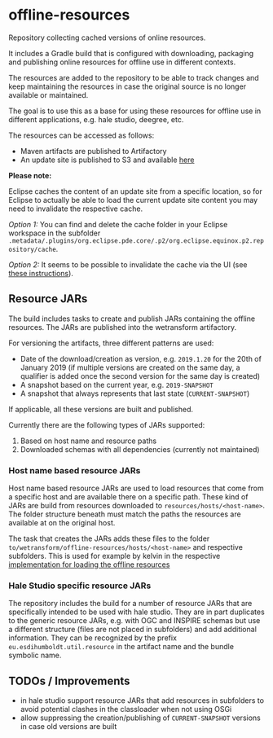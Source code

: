 offline-resources
=================

Repository collecting cached versions of online resources.

It includes a Gradle build that is configured with downloading, packaging and publishing online resources for offline use in different contexts.

The resources are added to the repository to be able to track changes and keep maintaining the resources in case the original source is no longer available or maintained.

The goal is to use this as a base for using these resources for offline use in different applications, e.g. hale studio, deegree, etc.

The resources can be accessed as follows:

- Maven artifacts are published to Artifactory
- An update site is published to S3 and available [here](http://build-artifacts.wetransform.to/p2/offline-resources/site)

 **Please note:**

Eclipse caches the content of an update site from a specific location, so for Eclipse to actually be able to load the current update site content you may need to invalidate the respective cache.

*Option 1:* You can find and delete the cache folder in your Eclipse workspace in the subfolder `.metadata/.plugins/org.eclipse.pde.core/.p2/org.eclipse.equinox.p2.repository/cache`.

*Option 2:* It seems to be possible to invalidate the cache via the UI (see [these instructions](https://stackoverflow.com/a/70291188/982265)).

Resource JARs
-------------

The build includes tasks to create and publish JARs containing the offline resources.
The JARs are published into the wetransform artifactory.

For versioning the artifacts, three different patterns are used:

- Date of the download/creation as version, e.g. `2019.1.20` for the 20th of January 2019 (if multiple versions are created on the same day, a qualifier is added once the second version for the same day is created)
- A snapshot based on the current year, e.g. `2019-SNAPSHOT`
- A snapshot that always represents that last state (`CURRENT-SNAPSHOT`)

If applicable, all these versions are built and published.

Currently there are the following types of JARs supported:

1. Based on host name and resource paths
2. Downloaded schemas with all dependencies (currently not maintained)


### Host name based resource JARs

Host name based resource JARs are used to load resources that come from a specific host and are available there on a specific path.
These kind of JARs are build from resources downloaded to `resources/hosts/<host-name>`.
The folder structure beneath must match the paths the resources are available at on the original host.

The task that creates the JARs adds these files to the folder `to/wetransform/offline-resources/hosts/<host-name>` and respective subfolders.
This is used for example by kelvin in the respective [implementation for loading the offline resources](https://github.com/wetransform/kelvin/blob/master/deegree-core/deegree-core-commons/src/main/java/org/deegree/commons/offlineresources/OfflineResources.java)

### Hale Studio specific resource JARs

The repository includes the build for a number of resource JARs that are specifically intended to be used with hale studio.
They are in part duplicates to the generic resource JARs, e.g. with OGC and INSPIRE schemas but use a different structure (files are not placed in subfolders) and add additional information.
They can be recognized by the prefix `eu.esdihumboldt.util.resource` in the artifact name and the bundle symbolic name.

TODOs / Improvements
--------------------

- in hale studio support resource JARs that add resources in subfolders to avoid potential clashes in the classloader when not using OSGi
- allow suppressing the creation/publishing of `CURRENT-SNAPSHOT` versions in case old versions are built
